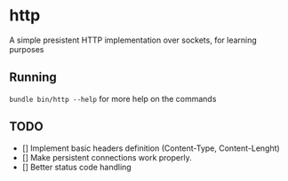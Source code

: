 http
========

A simple presistent HTTP implementation over sockets, for learning purposes

## Running

```bundle bin/http --help``` for more help on the commands

## TODO

- [] Implement basic headers definition (Content-Type, Content-Lenght)
- [] Make persistent connections work properly.
- [] Better status code handling
